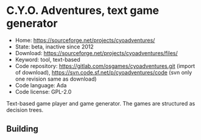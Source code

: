 # C.Y.O. Adventures, text game generator

- Home: https://sourceforge.net/projects/cyoadventures/
- State: beta, inactive since 2012
- Download: https://sourceforge.net/projects/cyoadventures/files/
- Keyword: tool, text-based
- Code repository: https://gitlab.com/osgames/cyoadventures.git (import of download), https://svn.code.sf.net/p/cyoadventures/code (svn only one revision same as download)
- Code language: Ada
- Code license: GPL-2.0

Text-based game player and game generator. The games are structured as decision trees.

## Building
